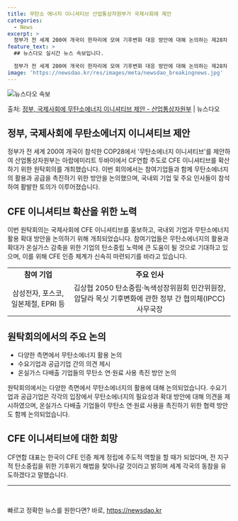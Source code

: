 ```yaml
---
title: 무탄소 에너지 이니셔티브 산업통상자원부가 국제사회에 제안
categories:
  - News
excerpt: >
  정부가 전 세계 200여 개국이 한자리에 모여 기후변화 대응 방안에 대해 논의하는 제28차 유엔기후변화협약(…
feature_text: >
  ## 뉴스다오 실시간 뉴스 속보입니다.

  정부가 전 세계 200여 개국이 한자리에 모여 기후변화 대응 방안에 대해 논의하는 제28차 유엔기후변화협약(…
image: 'https://newsdao.kr/res/images/meta/newsdao_breakingnews.jpg'
---
```


![뉴스다오 속보](https://newsdao.kr/res/images/meta/newsdao_breakingnews.jpg)

<p>출처: <a href="https://newsdao.kr/2740" rel="dofollow">정부, 국제사회에 무탄소에너지 이니셔티브 제안 - 산업통상자원부</a> | 뉴스다오</p>

<h2 data-ke-size="size26">정부, 국제사회에 무탄소에너지 이니셔티브 제안</h2>
<p data-ke-size="size16">정부가 전 세계 200여 개국이 참석한 COP28에서 '무탄소에너지 이니셔티브'를 제안하여 산업통상자원부는 아랍에미리트 두바이에서 CF연합 주도로 CFE 이니셔티브를 확산하기 위한 원탁회의를 개최했습니다. 이번 회의에서는 참여기업들과 함께 무탄소에너지의 활용과 공급을 촉진하기 위한 방안을 논의했으며, 국내외 기업 및 주요 인사들이 참석하여 활발한 토의가 이루어졌습니다.</p>

<h2 data-ke-size="size26">CFE 이니셔티브 확산을 위한 노력</h2>
<p data-ke-size="size16">이번 원탁회의는 국제사회에 CFE 이니셔티브를 홍보하고, 국내외 기업과 무탄소에너지 활용 확대 방안을 논의하기 위해 개최되었습니다. 참여기업들은 무탄소에너지의 활용과 확대가 온실가스 감축을 위한 기업의 탄소중립 노력에 큰 도움이 될 것으로 기대하고 있으며, 이를 위해 CFE 인증 체계가 신속히 마련되기를 바라고 있습니다.</p>

<table>
<tbody>
<tr>
<td style="text-align: center; height: 17px;"><b>참여 기업</b></td>
<td style="text-align: center; height: 17px;"><b>주요 인사</b></td>
</tr>
<tr>
<td style="text-align: center; height: 17px;">삼성전자, 포스코, 일본제철, EPRI 등</td>
<td style="text-align: center; height: 17px;">김상협 2050 탄소중립·녹색성장위원회 민간위원장, 압달라 목싯 기후변화에 관한 정부 간 협의체(IPCC) 사무국장</td>
</tr>
</tbody>
</table>

<h2 data-ke-size="size26">원탁회의에서의 주요 논의</h2>

<ul>
<li>다양한 측면에서 무탄소에너지 활용 논의</li>
<li>수요기업과 공급기업 간의 의견 제시</li>
<li>온실가스 다배출 기업들의 무탄소 연·원료 사용 촉진 방안 논의</li>
</ul>

<p data-ke-size="size16">원탁회의에서는 다양한 측면에서 무탄소에너지의 활용에 대해 논의되었습니다. 수요기업과 공급기업은 각각의 입장에서 무탄소에너지의 필요성과 확대 방안에 대해 의견을 제시하였으며, 온실가스 다배출 기업들이 무탄소 연·원료 사용을 촉진하기 위한 협력 방안도 함께 논의되었습니다.</p>

<h2 data-ke-size="size26">CFE 이니셔티브에 대한 희망</h2>
<p data-ke-size="size16">CF연합 대표는 한국이 CFE 인증 체계 정립에 주도적 역할을 할 때가 되었다며, 전 지구적 탄소중립을 위한 기후위기 해법을 찾아나갈 것이라고 밝히며 세계 각국의 동참을 유도하겠다고 말했습니다.</p>

<hr data-ke-align="center" data-ke-style="style3">
<p data-ke-size="size16">&nbsp;</p> 

빠르고 정확한 뉴스를 원한다면? 바로, <a href="https://newsdao.kr" rel="dofollow">https://newsdao.kr</a>


    
